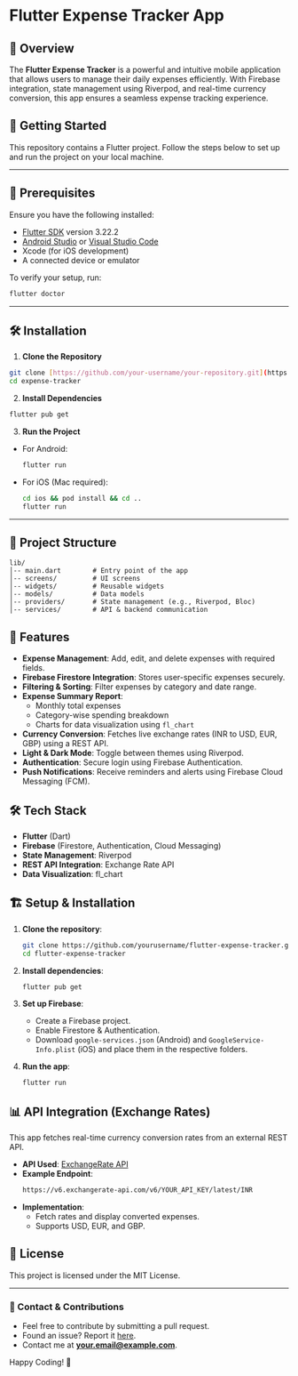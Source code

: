 # Flutter Expense Tracker App

## 📌 Overview
The **Flutter Expense Tracker** is a powerful and intuitive mobile application that allows users to manage their daily expenses efficiently. With Firebase integration, state management using Riverpod, and real-time currency conversion, this app ensures a seamless expense tracking experience.


## 🚀 Getting Started
This repository contains a Flutter project. Follow the steps below to set up and run the project on your local machine.

---

## 📌 Prerequisites
Ensure you have the following installed:
- [Flutter SDK](https://docs.flutter.dev/get-started/install) version 3.22.2
- [Android Studio](https://developer.android.com/studio) or [Visual Studio Code](https://code.visualstudio.com/)
- Xcode (for iOS development)
- A connected device or emulator

To verify your setup, run:
```sh
flutter doctor
```

---

## 🛠 Installation

1. **Clone the Repository**
```sh
git clone [https://github.com/your-username/your-repository.git](https://github.com/goutham135/expense-tracker.git)
cd expense-tracker
```

2. **Install Dependencies**
```sh
flutter pub get
```

3. **Run the Project**
- For Android:
  ```sh
  flutter run
  ```
- For iOS (Mac required):
  ```sh
  cd ios && pod install && cd ..
  flutter run
  ```

---

## 📂 Project Structure
```
lib/
│-- main.dart        # Entry point of the app
│-- screens/         # UI screens
│-- widgets/         # Reusable widgets
│-- models/          # Data models
│-- providers/       # State management (e.g., Riverpod, Bloc)
│-- services/        # API & backend communication
```



## 🚀 Features
- **Expense Management**: Add, edit, and delete expenses with required fields.
- **Firebase Firestore Integration**: Stores user-specific expenses securely.
- **Filtering & Sorting**: Filter expenses by category and date range.
- **Expense Summary Report**:
  - Monthly total expenses
  - Category-wise spending breakdown
  - Charts for data visualization using `fl_chart`
- **Currency Conversion**: Fetches live exchange rates (INR to USD, EUR, GBP) using a REST API.
- **Light & Dark Mode**: Toggle between themes using Riverpod.
- **Authentication**: Secure login using Firebase Authentication.
- **Push Notifications**: Receive reminders and alerts using Firebase Cloud Messaging (FCM).

## 🛠️ Tech Stack
- **Flutter** (Dart)
- **Firebase** (Firestore, Authentication, Cloud Messaging)
- **State Management**: Riverpod
- **REST API Integration**: Exchange Rate API
- **Data Visualization**: fl_chart

## 🏗️ Setup & Installation
1. **Clone the repository**:
   ```sh
   git clone https://github.com/yourusername/flutter-expense-tracker.git
   cd flutter-expense-tracker
   ```

2. **Install dependencies**:
   ```sh
   flutter pub get
   ```

3. **Set up Firebase**:
   - Create a Firebase project.
   - Enable Firestore & Authentication.
   - Download `google-services.json` (Android) and `GoogleService-Info.plist` (iOS) and place them in the respective folders.

4. **Run the app**:
   ```sh
   flutter run
   ```

## 📊 API Integration (Exchange Rates)
This app fetches real-time currency conversion rates from an external REST API.

- **API Used**: [ExchangeRate API](https://www.exchangerate-api.com/)
- **Example Endpoint**:
  ```sh
  https://v6.exchangerate-api.com/v6/YOUR_API_KEY/latest/INR
  ```
- **Implementation**:
  - Fetch rates and display converted expenses.
  - Supports USD, EUR, and GBP.

## 📜 License
This project is licensed under the MIT License.

---
### 📧 Contact & Contributions
- Feel free to contribute by submitting a pull request.
- Found an issue? Report it [here](https://github.com/yourusername/flutter-expense-tracker/issues).
- Contact me at **your.email@example.com**.

Happy Coding! 🚀

